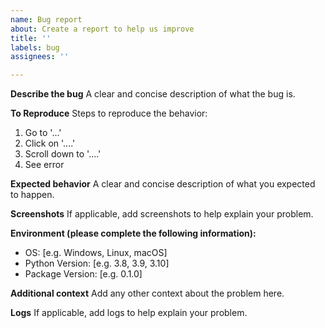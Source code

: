 ```yaml
---
name: Bug report
about: Create a report to help us improve
title: ''
labels: bug
assignees: ''

---
```


**Describe the bug**
A clear and concise description of what the bug is.

**To Reproduce**
Steps to reproduce the behavior:

1. Go to '...'
2. Click on '....'
3. Scroll down to '....'
4. See error

**Expected behavior**
A clear and concise description of what you expected to happen.

**Screenshots**
If applicable, add screenshots to help explain your problem.

**Environment (please complete the following information):**

- OS: [e.g. Windows, Linux, macOS]
- Python Version: [e.g. 3.8, 3.9, 3.10]
- Package Version: [e.g. 0.1.0]

**Additional context**
Add any other context about the problem here.

**Logs**
If applicable, add logs to help explain your problem.
